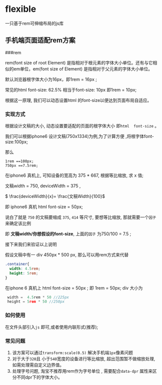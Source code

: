 # flexible
一只基于rem可伸缩布局的js库



## 手机端页面适配rem方案


###rem

rem(font size of root Element) 是指相对于根元素的字体大小单位。还有与它相似的em单位，em(font size of Element) 是指相对于父元素的字体大小单位。

默认浏览器根字体大小为16px，即1rem = 16px ; 



常见的html  font-size: 62.5% 相当于font-size: 10px 即1rem = 10px;



根据这一原理, 我们可以动态设置html 的font-size以便达到页面布局自适应。

### 实现方式

根据设计文稿的大小, 动态设置要适配的页面的根字体大小 即`html  font-size` 。



我们可以根据iphone6 设计文稿(750x1334)为例,为了计算方便 ,将根字体font-size:100px;

那么

```
1rem ==100px;
750px ==7.5rem;
```



在iphone6 真机上, 可知设备的宽高为 375 * 667, 根据等比缩放,  求 x 值;

文稿width = 750,  deviceWidth = 375 ,

 $ \frac{deviceWidth}{x}= \frac{文稿Width}{100}$ 



 即 iphone6 真机 html font-size = 50px;



说白了就是 `750` 的文稿要缩成 `375`, `414`  等尺寸, 要想等比缩放, 那就需要一个`因子` 来确定该比例 

即  **文稿width/你想假设的font-size**, 上面的`因子` 为750/100 = 7.5 ;



接下来我们来验证以上说明

假设文稿中有一 div 450px * 500 px, 那么可以用rem方式来代替

```css
.container{
  width: 4.5rem;
  height: 5rem;
}
```

在iphone 6 真机上  html font-size = 50px ; 即 1rem = 50px;  div  大小为

```javascript
 width =  4.5rem * 50 //225px
 height = 5rem * 50 //250px
```



### 如何使用

在文件头部引入`js` 即可,或者使用内联形式(推荐);

### 常见问题

1. 该方案可以通过`transform:scale(0.5)` 解决手机端`1px`像素问题
2. 对于大于`320`且 小于`540`宽度的设备进行等比缩放, 超出范围暂不做缩放处理, 如需处理需自定义边界值。
3. 处理字号问题, 淘宝不推荐用rem作为字号单位 , 需要配合`data-dpr` 属性来区分不同dpr下的字体大小。

